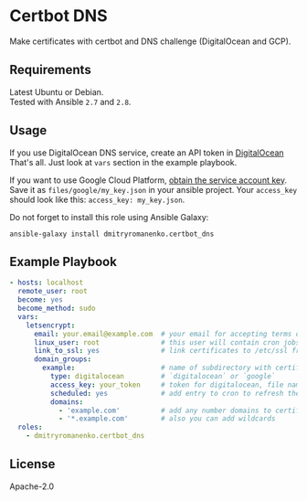 # Certbot DNS

Make certificates with certbot and DNS challenge (DigitalOcean and GCP).

## Requirements

Latest Ubuntu or Debian.  
Tested with Ansible `2.7` and `2.8`.

## Usage

If you use DigitalOcean DNS service, create an API token in
[DigitalOcean](https://cloud.digitalocean.com/account/api/tokens)  
That's all. Just look at `vars` section in the example playbook.

If you want to use Google Cloud Platform,
[obtain the service account key](https://cloud.google.com/iam/docs/creating-managing-service-account-keys).  
Save it as `files/google/my_key.json` in your ansible project.
Your `access_key` should look like this: `access_key: my_key.json`.

Do not forget to install this role using Ansible Galaxy:

    ansible-galaxy install dmitryromanenko.certbot_dns

## Example Playbook

```yaml
- hosts: localhost
  remote_user: root
  become: yes
  become_method: sudo
  vars:
    letsencrypt:
      email: your.email@example.com  # your email for accepting terms of service
      linux_user: root               # this user will contain cron jobs for refreshing
      link_to_ssl: yes               # link certificates to /etc/ssl from /etc/letsencrypt?
      domain_groups:
        example:                     # name of subdirectory with certificate and key
          type: digitalocean         # `digitalocean` or `google`
          access_key: your_token     # token for digitalocean, file name for google
          scheduled: yes             # add entry to cron to refresh the certificates?
          domains:
            - 'example.com'          # add any number domains to certificate
            - '*.example.com'        # also you can add wildcards
  roles:
    - dmitryromanenko.certbot_dns
```

## License

Apache-2.0
